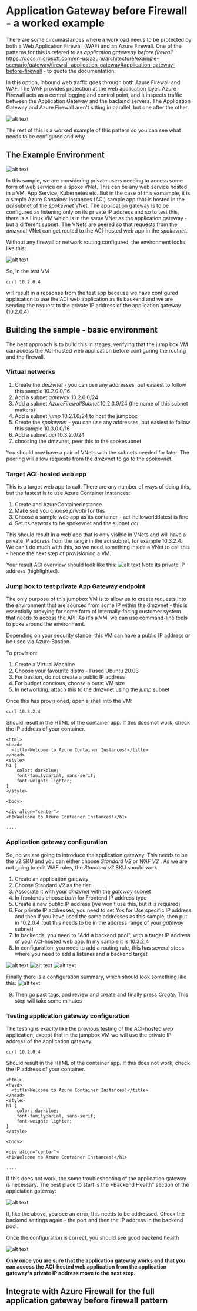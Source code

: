 # Application Gateway before Firewall - a worked example
There are some circumastances where a workload needs to be protected by both a Web Application Firewall (WAF) and an Azure Firewall. One of the patterns for this is refered to as *application gateweay before firewall* https://docs.microsoft.com/en-us/azure/architecture/example-scenario/gateway/firewall-application-gateway#application-gateway-before-firewall - to quote the documentation:

In this option, inbound web traffic goes through both Azure Firewall and WAF. The WAF provides protection at the web application layer. Azure Firewall acts as a central logging and control point, and it inspects traffic between the Application Gateway and the backend servers. The Application Gateway and Azure Firewall aren't sitting in parallel, but one after the other.

![alt text](images/design4_500.png "Logical diagram")

The rest of this is a worked example of this pattern so you can see what needs to be configured and why.

## The Example Environment

![alt text](images/App-gateway-before-firewall-sample2.png "Logical diagram")

In this sample, we are considering private users needing to access some form of web service on a spoke VNet. This can be any web service hosted in a VM, App Service, Kubernetes etc. But in the case of this exmample, it is a simple Azure Container Instances (ACI) sample app that is hosted in the *aci* subnet of the *spokevnet* VNet. The application gateway is to be configured as listening only on its private IP address and so to test this, there is a Linux VM which is in the same VNet as the application gateway - but a different subnet. The VNets are peered so that requests from the *dmzvnet* VNet can get routed to the ACI-hosted web app in the *spokevnet*.

Without any firewall or network routing configured, the environment looks like this:

![alt text](images/App-gateway-before-firewall-no-routing2.png "Logical diagram")

So, in the test VM
```
curl 10.2.0.4
```
will result in a repsonse from the test app because we have configured application to use the ACI web application as its backend and we are sending the request to the private IP address of the application gateway (10.2.0.4)

## Building the sample - basic environment
The best approach is to build this in stages, verifying that the jump box VM can access the ACI-hosted web application before configuring the routing and the firewall.

### Virtual networks
1. Create the *dmzvnet* - you can use any addresses, but easiest to follow this sample 10.2.0.0/16
2. Add a subnet *gateway* 10.2.0.0/24
3. Add a subnet *AzureFirewallSubnet* 10.2.3.0/24 (the name of this subnet matters)
4. Add a subnet *jump* 10.2.1.0/24 to host the jumpbox
5. Create the *spokevnet* - you can use any addresses, but easiest to follow this sample 10.3.0.0/16
6. Add a subnet *aci* 10.3.2.0/24
7. choosing the dmzvnet, peer this to the spokesubnet

You should now have a pair of VNets with the subnets needed for later. The peering will allow requests from the dmzvnet to go to the spokevnet.
 
### Target ACI-hosted web app
This is a target web app to call. There are any number of ways of doing this, but the fastest is to use Azure Container Instances:
1. Create and AzureContainerInstance
2. Make sue you choose *private* for this
3. Choose a sample web app as its container - aci-helloworld:latest is fine
4. Set its network to be spokevnet and the subnet *aci*

This should result in a web app that is only visible in VNets and will have a private IP address from the range in the aci subnet, for example 10.3.2.4. We can't do much with this, so we need something inside a VNet to call this - hence the next step of provisioning a VM.

Your result ACI overview should look like this:
![alt text](images/aci-settings.png "ACI overview")
Note its private IP address (highlighted).


### Jump box to test private App Gateway endpoint
The only purpose of this jumpbox VM is to allow us to create requests into the environment that are sourced from some IP within the dmzvnet - this is essentially proxying for some form of internally-facing customer system that needs to access the API. As it's a VM, we can use command-line tools to poke around the environment.

Depending on your security stance, this VM can have a public IP address or be used via Azure Bastion.

To provision:
1. Create a Virtual Machine
2. Choose your favourite distro - I used Ubuntu 20.03
3. For bastion, do not create a public IP address
4. For budget concious, choose a burst VM size
5. In networking, attach this to the dmzvnet using the *jump* subnet

Once this has provisioned, open a shell into the VM:

```
curl 10.3.2.4
```
Should result in the HTML of the container app. If this does not work, check the IP address of your container.
```
<html>
<head>
  <title>Welcome to Azure Container Instances!</title>
</head>
<style>
h1 {
    color: darkblue;
    font-family:arial, sans-serif;
    font-weight: lighter;
} 
</style>

<body>

<div align="center">
<h1>Welcome to Azure Container Instances!</h1>

....

```

### Application gateway configuration
So, no we are going to introduce the application gateway. This needs to be the v2 SKU and you can either choose *Standard V2*  or *WAF V2* . As we are not going to edit WAF rules, the *Standard v2*  SKU should work.

1. Create an application gateway
2. Choose Standard V2 as the tier
3. Associate it with your *dmzvnet* with the *gateway* subnet
4. In frontends choose *both* for Frontend IP address type
5. Create a new public IP address (we won't use this, but it is required)
6. For private IP addresses, you need to set *Yes* for Use specific IP address and then if you have used the same addresses as this sample, then put in 10.2.0.4 (but this needs to be in the address range of your *gateway* subnet)
7. In backends, you need to "Add a backend pool", with a target IP address of your ACI-hosted web app. In my sample it is 10.3.2.4
8. In configuration, you need to add a routing rule, this has several steps where you need to add a listener and a backend target

![alt text](images/app-gateway-routing-rule.png "Routing Rule")
![alt text](images/app-gateway-backend-setting.png "Backend setting")
![alt text](images/app-gateway-backend-target.png "Backend target")

Finally there is a configuration summary, which should look something like this:
![alt text](images/App-gateway-configuration.png "Configuiration summary")

9. Then go past tags, and review and create and finally press *Create*. This step will take some minutes


### Testing application gateway configuration
The testing is exaclty like the previous testing of the ACI-hosted web application, except that in the jumpbox VM we will use the private IP address of the application gateway.

```
curl 10.2.0.4
```
Should result in the HTML of the container app. If this does not work, check the IP address of your container.
```
<html>
<head>
  <title>Welcome to Azure Container Instances!</title>
</head>
<style>
h1 {
    color: darkblue;
    font-family:arial, sans-serif;
    font-weight: lighter;
} 
</style>

<body>

<div align="center">
<h1>Welcome to Azure Container Instances!</h1>

....

```

If this does not work, the some troubleshooting of the application gateway is necessary. The best place to start is the *Backend Health" section of the applciation gateway:

![alt text](images/app-gateway-backend-health.png "backend health")

If, like the above, you see an error, this needs to be addressed. Check the backend settings again - the port and then the IP address in the backend pool.

Once the configuration is correct, you should see good backend health

![alt text](images/app-gateway-backend-health-good.png "backend health")

**Only once you are sure that the application gateway works and that you can access the ACI-hosted web application from the application gateway's private IP address move to the next step.**

## Integrate with Azure Firewall for the full application gateway before firewall pattern


